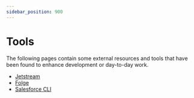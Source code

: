 ```yaml
---
sidebar_position: 900
---
```

# Tools

The following pages contain some external resources and tools that have been found to enhance development or day-to-day work.

- [Jetstream](tools/jetstream)
- [Folge](tools/folge)
- [Salesforce CLI](https://developer.salesforce.com/tools/salesforcecli)
